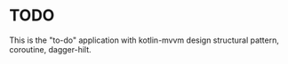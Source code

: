 # TODO
This is the "to-do" application with kotlin-mvvm design structural pattern, coroutine, dagger-hilt.
